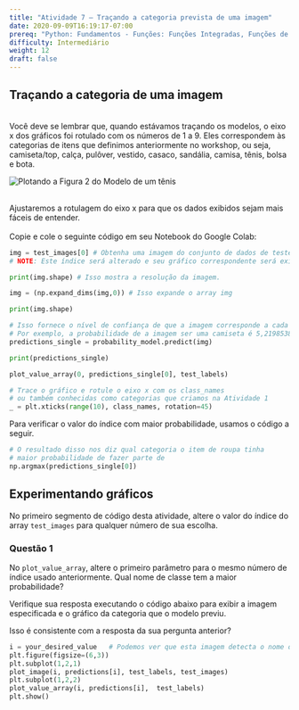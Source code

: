 ```yaml
---
title: "Atividade 7 – Traçando a categoria prevista de uma imagem"
date: 2020-09-09T16:19:17-07:00
prereq: "Python: Fundamentos - Funções: Funções Integradas, Funções de Bibliotecas; Tipos de Dados – Strings, Números, Leitura do Console; Estruturas de Dados - Listas"
difficulty: Intermediário
weight: 12
draft: false
---
```


## Traçando a categoria de uma imagem
</br>
Você deve se lembrar que, quando estávamos traçando os modelos, o eixo x dos gráficos foi rotulado com os números de 1 a 9. Eles correspondem às categorias de itens que definimos anteriormente no workshop, ou seja, camiseta/top, calça, pulôver, vestido, casaco, sandália, camisa, tênis, bolsa e bota.
</br>

![Plotando a Figura 2 do Modelo de um tênis](../media/Plotting_fig2.png)

</br>
Ajustaremos a rotulagem do eixo x para que os dados exibidos sejam mais fáceis de entender.
</br>
</br>
Copie e cole o seguinte código em seu Notebook do Google Colab:

```python
img = test_images[0] # Obtenha uma imagem do conjunto de dados de teste.
# NOTE: Este índice será alterado e seu gráfico correspondente será exibido nas próximas etapas

print(img.shape) # Isso mostra a resolução da imagem.
```


```python
img = (np.expand_dims(img,0)) # Isso expande o array img

print(img.shape)
```

```python
# Isso fornece o nível de confiança de que a imagem corresponde a cada categoria.
# Por exemplo, a probabilidade de a imagem ser uma camiseta é 5,2198538e-07.
predictions_single = probability_model.predict(img)

print(predictions_single)
```

```python
plot_value_array(0, predictions_single[0], test_labels)  

# Trace o gráfico e rotule o eixo x com os class_names
# ou também conhecidas como categorias que criamos na Atividade 1
_ = plt.xticks(range(10), class_names, rotation=45)
```

Para verificar o valor do índice com maior probabilidade, usamos o código a seguir.

```python
# O resultado disso nos diz qual categoria o item de roupa tinha
# maior probabilidade de fazer parte de
np.argmax(predictions_single[0]) 
```

## Experimentando gráficos

No primeiro segmento de código desta atividade, altere o valor do índice do array `test_images` para qualquer número de sua escolha.

### Questão 1
No `plot_value_array`, altere o primeiro parâmetro para o mesmo número de índice usado anteriormente. Qual nome de classe tem a maior probabilidade?

Verifique sua resposta executando o código abaixo para exibir a imagem especificada e o gráfico da categoria que o modelo previu.

Isso é consistente com a resposta da sua pergunta anterior?

```python
i = your_desired_value   # Podemos ver que esta imagem detecta o nome de classe correto para a imagem
plt.figure(figsize=(6,3))
plt.subplot(1,2,1)
plot_image(i, predictions[i], test_labels, test_images)
plt.subplot(1,2,2)
plot_value_array(i, predictions[i],  test_labels)
plt.show()
```

